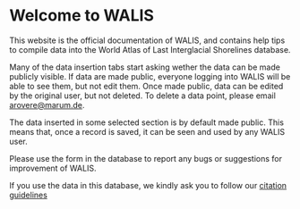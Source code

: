 # Welcome to WALIS
This website is the official documentation of WALIS, and contains help tips to compile data into the World Atlas of Last Interglacial Shorelines database.

Many of the data insertion tabs start asking wether the data can be made publicly visible. If data are made public, everyone logging into WALIS will be able to see them, but not edit them. Once made public, data can be edited by the original user, but not deleted. To delete a data point, please email arovere@marum.de.

The data inserted in some selected section is by default made public. This means that, once a record is saved, it can be seen and used by any WALIS user.

Please use the form in the database to report any bugs or suggestions for improvement of  WALIS. 

If you use the data in this database, we kindly ask you to follow our [citation guidelines](citation.md)